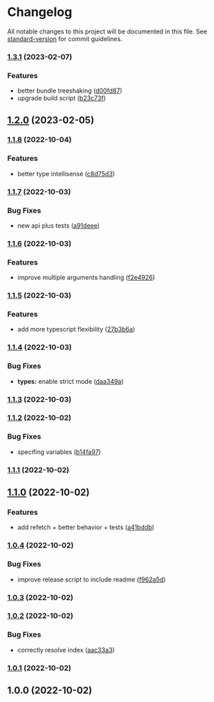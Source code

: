 # Changelog

All notable changes to this project will be documented in this file. See [standard-version](https://github.com/conventional-changelog/standard-version) for commit guidelines.

### [1.3.1](https://github.com/golota60/use-simple-async/compare/v1.3.0...v1.3.1) (2023-02-07)


### Features

* better bundle treeshaking ([d00fd87](https://github.com/golota60/use-simple-async/commit/d00fd871b19747b01cabeb34ee40f619c6daab6b))
* upgrade build script ([b23c73f](https://github.com/golota60/use-simple-async/commit/b23c73fcdd45ef5033e2913cd8ca26e4ef104edb))

## [1.2.0](https://github.com/golota60/use-simple-async/compare/v1.1.8...v1.2.0) (2023-02-05)

### [1.1.8](https://github.com/golota60/use-simple-async/compare/v1.1.7...v1.1.8) (2022-10-04)


### Features

* better type intellisense ([c8d75d3](https://github.com/golota60/use-simple-async/commit/c8d75d36971b00c11d4f46b62d444487332f00cd))

### [1.1.7](https://github.com/golota60/use-simple-async/compare/v1.1.6...v1.1.7) (2022-10-03)


### Bug Fixes

* new api plus tests ([a91deee](https://github.com/golota60/use-simple-async/commit/a91deeea1e18361390b68ef14cf06dc7e765c92f))

### [1.1.6](https://github.com/golota60/use-simple-async/compare/v1.1.5...v1.1.6) (2022-10-03)


### Features

* improve multiple arguments handling ([f2e4926](https://github.com/golota60/use-simple-async/commit/f2e492606394e3d38f5dccc34f44ddd5b13a2e55))

### [1.1.5](https://github.com/golota60/use-simple-async/compare/v1.1.4...v1.1.5) (2022-10-03)


### Features

* add more typescript flexibility ([27b3b6a](https://github.com/golota60/use-simple-async/commit/27b3b6a15b53cf94f6834b5e4e298d0ad645faf9))

### [1.1.4](https://github.com/golota60/use-simple-async/compare/v1.1.3...v1.1.4) (2022-10-03)


### Bug Fixes

* **types:** enable strict mode ([daa349a](https://github.com/golota60/use-simple-async/commit/daa349a25b02d89db8dff5c69e774fd6875ab3b1))

### [1.1.3](https://github.com/golota60/use-simple-async/compare/v1.1.2...v1.1.3) (2022-10-03)

### [1.1.2](https://github.com/golota60/use-simple-async/compare/v1.1.1...v1.1.2) (2022-10-02)


### Bug Fixes

* specifing variables ([b14fa97](https://github.com/golota60/use-simple-async/commit/b14fa97150270288f9eef6a089ebe71e2c58343d))

### [1.1.1](https://github.com/golota60/use-simple-async/compare/v1.1.0...v1.1.1) (2022-10-02)

## [1.1.0](https://github.com/golota60/use-simple-async/compare/v1.0.4...v1.1.0) (2022-10-02)


### Features

* add refetch + better behavior + tests ([a41bddb](https://github.com/golota60/use-simple-async/commit/a41bddb6c088575bbdada00d01c760df266133f9))

### [1.0.4](https://github.com/golota60/use-simple-async/compare/v1.0.3...v1.0.4) (2022-10-02)


### Bug Fixes

* improve release script to include readme ([f962a5d](https://github.com/golota60/use-simple-async/commit/f962a5dc61ef382ba8e3082cf6c0a08b733a1f28))

### [1.0.3](https://github.com/golota60/use-simple-async/compare/v1.0.2...v1.0.3) (2022-10-02)

### [1.0.2](https://github.com/golota60/use-simple-async/compare/v1.0.1...v1.0.2) (2022-10-02)


### Bug Fixes

* correctly resolve index ([aac33a3](https://github.com/golota60/use-simple-async/commit/aac33a35935b51e2f3160b59aa7cc9f7de083502))

### [1.0.1](https://github.com/golota60/use-simple-async/compare/v1.0.0...v1.0.1) (2022-10-02)

## 1.0.0 (2022-10-02)
